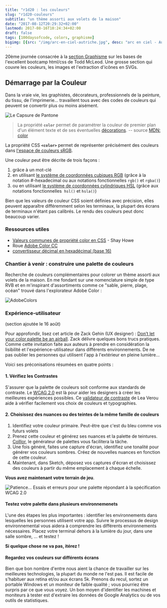 ```yaml
---
title: "r1d20 : les couleurs"
slug: "r1d20-couleurs"
subtitle: "un thème assorti aux volets de la maison"
date: "2017-08-12T20:29:32+02:00"
lastmod: 2017-08-16T10:24:34+02:00 
draft: false
tags: [100daysofcode, colors, graphisme]
bigimg: [{src: "/img/arc-en-ciel-autriche.jpg", desc: "arc en ciel - Autriche"}, {src: "https://upload.wikimedia.org/wikipedia/commons/thumb/5/59/Optical-dispersion.png/220px-Optical-dispersion.png", desc: "Pink Floyd - Prisme"}]
---
```


20ème journée consacrée à la [section Graphisme](https://github.com/GoesToEleven/html-css-bootcamp) sur les bases de l'excellent bootcamp html/css de Todd McLeod. Une grosse section qui couvre les couleurs, les images et l'extraction d'icônes en SVGs. <!--more-->

## Démarrage par la Couleur

Dans la vraie vie, les graphistes, décorateurs, professionnels de la peinture, du tissu, de l'imprimerie... travaillent tous avec des codes de couleurs qui peuvent se convertir plus ou moins aisément. 

![Le Capsure de Pantone](/img/pantone-capsure-bluetooth.png)

> La propriété **`color`** permet de paramétrer la couleur de premier plan d'un élément texte et de ses éventuelles [décorations](https://developer.mozilla.org/fr/docs/Web/CSS/text-decoration). -- source [MDN: color](https://developer.mozilla.org/fr/docs/Web/CSS/color)

La propriété CSS **`<color>`** permet de représenter précisément des couleurs dans [l'espace de couleurs sRGB](https://fr.wikipedia.org/wiki/SRGB). 

Une couleur peut être décrite de trois façons :

  1. grâce à un mot-clé 
  2. en utilisant [le système de coordonnées cubiques RGB](https://fr.wikipedia.org/wiki/Couleur_du_Web#Triplet_hexad.C3.A9cimal) (grâce à la notation #-hexadecimal ou aux notations fonctionnelles `rgb()` et `rgba()`)
  3. ou en utilisant [le système de coordonnées cylindriques HSL](https://fr.wikipedia.org/wiki/Teinte_saturation_lumi%C3%A8re) (grâce aux notations fonctionnelles  `hsl()` et `hsla()`)

Bien que les valeurs de couleur CSS soient définies avec précision, elles peuvent apparaître différemment selon les terminaux, la plupart des écrans de terminaux n'étant pas calibrés. Le rendu des couleurs peut donc beaucoup varier.

### Ressources utiles

- [Valeurs communes de propriété color en CSS](http://learn.shayhowe.com/html-css/getting-to-know-css/#css-property-values) - Shay Howe
- Roue [Adobe Color CC](https://color.adobe.com/fr/create/color-wheel/)
- [convertisseur décimal en hexadécimal (base 16)](http://www.binaryhexconverter.com/decimal-to-hex-converter)


### Chantier à venir : construire une palette de couleurs

Recherche de couleurs complémentaires pour colorer un thème assorti aux volets de la maison. En me fondant sur une nomenclature simple de type RVB et en m'inspirant d'assortiments comme ce "sable, pierre, plage, océan" trouvé dans l'explorateur Adobe Color : 

![AdobeColors](/img/adobe-colors-andy-stone-beach-ocean-diver.png) 


### Expérience-utilisateur

(section ajoutée le 16 août)

Pour approfondir, lisez cet article de Zack Gehin (UX designer) : [Don’t let your color palette be an airball](https://medium.com/ruxers/dont-let-your-color-palette-be-an-airball-30d0f0c14f16). Zack délivre quelques bons trucs pratiques. Comme cette invitation faite aux auteurs à prendre en considération la lisibilité et l'expérience-utilisateur dans différents environnements. De ne pas oublier les personnes qui utilisent l'app à l'extérieur en pleine lumière... 

Voici ses préconisations résumées en quatre points : 

#### 1. Vérifiez les Contrastes 
S'assurer que la palette de couleurs soit conforme aux standards de contraste. Le [WCAG 2.0](https://www.w3.org/TR/WCAG/#visual-audio-contrast) est là pour aider les designers à créer les meilleures expériences possibles. Ce [validateur de contraste](http://leaverou.github.io/contrast-ratio/) de Lea Verou aide à vérifier facilement vos choix de couleurs et typographies. 

#### 2. Choisissez des nuances ou des teintes de la même famille de couleurs

1. Identifiez votre couleur primaire. Peut-être que c'est du bleu comme vos futurs volets
2. Prenez cette couleur et générez ses nuances et la palette de teintures. [Colllor](http://colllor.com/), le générateur de palettes vous facilitera la tâche.
3. Une fois généré, faites une capture d'écran, identifiez une tonalité pour générer vos couleurs sombres. Créez de nouvelles nuances en fonction de cette couleur.
4. Maintenant, dans Sketch, déposez vos captures d'écran et choisissez des couleurs à partir du même emplacement à chaque échelle.

**Vous avez maintenant votre terrain de jeu**.

![Patience... Essais et erreurs pour une palette répondant à la spécification WCAG 2.0](/img/couleur/palette-couleurs.png)


#### Testez votre palette dans plusieurs environnemenets

L'une des étapes les plus importantes : identifier les environnements dans lesquelles les personnes utilisent votre app. Suivre le processus de design environnemental vous aidera à comprendre les différents environnements nécessaires. Placez votre terminal dehors à la lumière du jour, dans une salle sombre, ... et testez ! 

**Si quelque chose ne va pas, itérez !**


#### Regardez vos couleurs sur différents écrans 

Bien que bon nombre d'entre nous aient la chance de travailler sur les meilleures technologies, la plupart du monde ne l'est pas. Il est facile de s'habituer aux retina et/ou aux écrans 5k. Prenons du recul, sortez un portable Windows et un moniteur de faible qualité ; vous pourriez être surpris par ce que vous voyez. Un bon moyen d'identifier les machines et moniteurs à tester est d'extraire les données de Google Analytics ou de vos outils de statistiques.













 